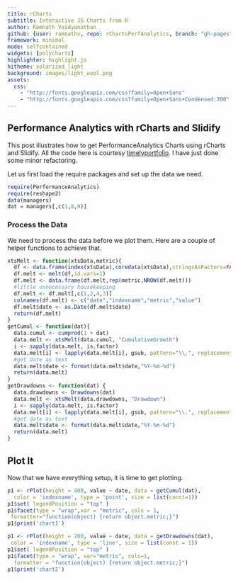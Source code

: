 ```yaml
---
title: rCharts
subtitle: Interactive JS Charts from R
author: Ramnath Vaidyanathan
github: {user: ramnathv, repo: rChartsPerfAnalytics, branch: "gh-pages"}
framework: minimal
mode: selfcontained
widgets: [polycharts]
highlighter: highlight.js
hitheme: solarized_light
background: images/light_wool.png
assets:
  css: 
    - "http://fonts.googleapis.com/css?family=Open+Sans"
    - "http://fonts.googleapis.com/css?family=Open+Sans+Condensed:700"
---
```





## Performance Analytics with rCharts and Slidify

This post illustrates how to get PerformanceAnalytics Charts using rCharts and Slidify. All the code here is courtesy [timelyportfolio](https://github.com/timelyportfolio/clickme_rCharts_test/). I have just done some minor refactoring.

Let us first load the require packages and set up the data we need.


```r
require(PerformanceAnalytics)
require(reshape2)
data(managers)
dat = managers[,c(1,8,9)]
```


### Process the Data

We need to process the data before we plot them. Here are a couple of helper functions to achieve that.


```r
xtsMelt <- function(xtsData,metric){
  df <- data.frame(index(xtsData),coredata(xtsData),stringsAsFactors=FALSE)
  df.melt <- melt(df,id.vars=1)
  df.melt <- data.frame(df.melt,rep(metric,NROW(df.melt)))
  #little unnecessary housekeeping
  df.melt <- df.melt[,c(1,2,4,3)]
  colnames(df.melt) <- c("date","indexname","metric","value")
  df.melt$date <- as.Date(df.melt$date)
  return(df.melt)
}
getCumul <- function(dat){
  data.cumul <- cumprod(1 + dat)
  data.melt <- xtsMelt(data.cumul, "CumulativeGrowth")
  i <- sapply(data.melt, is.factor)
  data.melt[i] <- lapply(data.melt[i], gsub, pattern="\\.", replacement="")
  #get date as text
  data.melt$date <- format(data.melt$date,"%Y-%m-%d")
  return(data.melt)
}
getDrawdowns <- function(dat) {
  data.drawdowns <- Drawdowns(dat)
  data.melt <- xtsMelt(data.drawdowns, "Drawdown")
  i <- sapply(data.melt, is.factor)
  data.melt[i] <- lapply(data.melt[i], gsub, pattern="\\.", replacement="")
  #get date as text
  data.melt$date <- format(data.melt$date,"%Y-%m-%d")  
  return(data.melt) 
}
```


## Plot It

Now that we have everything setup, it is time to get plotting.



```r
p1 <- rPlot(height = 400, value ~ date, data = getCumul(dat), 
  color = 'indexname', type = 'point', size = list(const=1)) 
p1$set( legendPosition = "top" )
p1$facet(type = "wrap",var = "metric", cols = 1,
 formatter="function(object) {return object.metric;}")
p1$print('chart1')
```

<div id='chart1' class='rChart nvd3Plot'></div>
<script type='text/javascript'>
    var chartParams = {"dom":"chart1","width":600,"height":400,"layers":[{"x":"date","y":"value","data":{"date":["1996-01-31","1996-02-29","1996-03-31","1996-04-30","1996-05-31","1996-06-30","1996-07-31","1996-08-31","1996-09-30","1996-10-31","1996-11-30","1996-12-31","1997-01-31","1997-02-28","1997-03-31","1997-04-30","1997-05-31","1997-06-30","1997-07-31","1997-08-31","1997-09-30","1997-10-31","1997-11-30","1997-12-31","1998-01-31","1998-02-28","1998-03-31","1998-04-30","1998-05-31","1998-06-30","1998-07-31","1998-08-31","1998-09-30","1998-10-31","1998-11-30","1998-12-31","1999-01-31","1999-02-28","1999-03-31","1999-04-30","1999-05-31","1999-06-30","1999-07-31","1999-08-31","1999-09-30","1999-10-31","1999-11-30","1999-12-31","2000-01-31","2000-02-29","2000-03-31","2000-04-30","2000-05-31","2000-06-30","2000-07-31","2000-08-31","2000-09-30","2000-10-31","2000-11-30","2000-12-31","2001-01-31","2001-02-28","2001-03-31","2001-04-30","2001-05-31","2001-06-30","2001-07-31","2001-08-31","2001-09-30","2001-10-31","2001-11-30","2001-12-31","2002-01-31","2002-02-28","2002-03-31","2002-04-30","2002-05-31","2002-06-30","2002-07-31","2002-08-31","2002-09-30","2002-10-31","2002-11-30","2002-12-31","2003-01-31","2003-02-28","2003-03-31","2003-04-30","2003-05-31","2003-06-30","2003-07-31","2003-08-31","2003-09-30","2003-10-31","2003-11-30","2003-12-31","2004-01-31","2004-02-29","2004-03-31","2004-04-30","2004-05-31","2004-06-30","2004-07-31","2004-08-31","2004-09-30","2004-10-31","2004-11-30","2004-12-31","2005-01-31","2005-02-28","2005-03-31","2005-04-30","2005-05-31","2005-06-30","2005-07-31","2005-08-31","2005-09-30","2005-10-31","2005-11-30","2005-12-31","2006-01-31","2006-02-28","2006-03-31","2006-04-30","2006-05-31","2006-06-30","2006-07-31","2006-08-31","2006-09-30","2006-10-31","2006-11-30","2006-12-31","1996-01-31","1996-02-29","1996-03-31","1996-04-30","1996-05-31","1996-06-30","1996-07-31","1996-08-31","1996-09-30","1996-10-31","1996-11-30","1996-12-31","1997-01-31","1997-02-28","1997-03-31","1997-04-30","1997-05-31","1997-06-30","1997-07-31","1997-08-31","1997-09-30","1997-10-31","1997-11-30","1997-12-31","1998-01-31","1998-02-28","1998-03-31","1998-04-30","1998-05-31","1998-06-30","1998-07-31","1998-08-31","1998-09-30","1998-10-31","1998-11-30","1998-12-31","1999-01-31","1999-02-28","1999-03-31","1999-04-30","1999-05-31","1999-06-30","1999-07-31","1999-08-31","1999-09-30","1999-10-31","1999-11-30","1999-12-31","2000-01-31","2000-02-29","2000-03-31","2000-04-30","2000-05-31","2000-06-30","2000-07-31","2000-08-31","2000-09-30","2000-10-31","2000-11-30","2000-12-31","2001-01-31","2001-02-28","2001-03-31","2001-04-30","2001-05-31","2001-06-30","2001-07-31","2001-08-31","2001-09-30","2001-10-31","2001-11-30","2001-12-31","2002-01-31","2002-02-28","2002-03-31","2002-04-30","2002-05-31","2002-06-30","2002-07-31","2002-08-31","2002-09-30","2002-10-31","2002-11-30","2002-12-31","2003-01-31","2003-02-28","2003-03-31","2003-04-30","2003-05-31","2003-06-30","2003-07-31","2003-08-31","2003-09-30","2003-10-31","2003-11-30","2003-12-31","2004-01-31","2004-02-29","2004-03-31","2004-04-30","2004-05-31","2004-06-30","2004-07-31","2004-08-31","2004-09-30","2004-10-31","2004-11-30","2004-12-31","2005-01-31","2005-02-28","2005-03-31","2005-04-30","2005-05-31","2005-06-30","2005-07-31","2005-08-31","2005-09-30","2005-10-31","2005-11-30","2005-12-31","2006-01-31","2006-02-28","2006-03-31","2006-04-30","2006-05-31","2006-06-30","2006-07-31","2006-08-31","2006-09-30","2006-10-31","2006-11-30","2006-12-31","1996-01-31","1996-02-29","1996-03-31","1996-04-30","1996-05-31","1996-06-30","1996-07-31","1996-08-31","1996-09-30","1996-10-31","1996-11-30","1996-12-31","1997-01-31","1997-02-28","1997-03-31","1997-04-30","1997-05-31","1997-06-30","1997-07-31","1997-08-31","1997-09-30","1997-10-31","1997-11-30","1997-12-31","1998-01-31","1998-02-28","1998-03-31","1998-04-30","1998-05-31","1998-06-30","1998-07-31","1998-08-31","1998-09-30","1998-10-31","1998-11-30","1998-12-31","1999-01-31","1999-02-28","1999-03-31","1999-04-30","1999-05-31","1999-06-30","1999-07-31","1999-08-31","1999-09-30","1999-10-31","1999-11-30","1999-12-31","2000-01-31","2000-02-29","2000-03-31","2000-04-30","2000-05-31","2000-06-30","2000-07-31","2000-08-31","2000-09-30","2000-10-31","2000-11-30","2000-12-31","2001-01-31","2001-02-28","2001-03-31","2001-04-30","2001-05-31","2001-06-30","2001-07-31","2001-08-31","2001-09-30","2001-10-31","2001-11-30","2001-12-31","2002-01-31","2002-02-28","2002-03-31","2002-04-30","2002-05-31","2002-06-30","2002-07-31","2002-08-31","2002-09-30","2002-10-31","2002-11-30","2002-12-31","2003-01-31","2003-02-28","2003-03-31","2003-04-30","2003-05-31","2003-06-30","2003-07-31","2003-08-31","2003-09-30","2003-10-31","2003-11-30","2003-12-31","2004-01-31","2004-02-29","2004-03-31","2004-04-30","2004-05-31","2004-06-30","2004-07-31","2004-08-31","2004-09-30","2004-10-31","2004-11-30","2004-12-31","2005-01-31","2005-02-28","2005-03-31","2005-04-30","2005-05-31","2005-06-30","2005-07-31","2005-08-31","2005-09-30","2005-10-31","2005-11-30","2005-12-31","2006-01-31","2006-02-28","2006-03-31","2006-04-30","2006-05-31","2006-06-30","2006-07-31","2006-08-31","2006-09-30","2006-10-31","2006-11-30","2006-12-31"],"indexname":["HAM1","HAM1","HAM1","HAM1","HAM1","HAM1","HAM1","HAM1","HAM1","HAM1","HAM1","HAM1","HAM1","HAM1","HAM1","HAM1","HAM1","HAM1","HAM1","HAM1","HAM1","HAM1","HAM1","HAM1","HAM1","HAM1","HAM1","HAM1","HAM1","HAM1","HAM1","HAM1","HAM1","HAM1","HAM1","HAM1","HAM1","HAM1","HAM1","HAM1","HAM1","HAM1","HAM1","HAM1","HAM1","HAM1","HAM1","HAM1","HAM1","HAM1","HAM1","HAM1","HAM1","HAM1","HAM1","HAM1","HAM1","HAM1","HAM1","HAM1","HAM1","HAM1","HAM1","HAM1","HAM1","HAM1","HAM1","HAM1","HAM1","HAM1","HAM1","HAM1","HAM1","HAM1","HAM1","HAM1","HAM1","HAM1","HAM1","HAM1","HAM1","HAM1","HAM1","HAM1","HAM1","HAM1","HAM1","HAM1","HAM1","HAM1","HAM1","HAM1","HAM1","HAM1","HAM1","HAM1","HAM1","HAM1","HAM1","HAM1","HAM1","HAM1","HAM1","HAM1","HAM1","HAM1","HAM1","HAM1","HAM1","HAM1","HAM1","HAM1","HAM1","HAM1","HAM1","HAM1","HAM1","HAM1","HAM1","HAM1","HAM1","HAM1","HAM1","HAM1","HAM1","HAM1","HAM1","HAM1","HAM1","HAM1","HAM1","HAM1","SP500TR","SP500TR","SP500TR","SP500TR","SP500TR","SP500TR","SP500TR","SP500TR","SP500TR","SP500TR","SP500TR","SP500TR","SP500TR","SP500TR","SP500TR","SP500TR","SP500TR","SP500TR","SP500TR","SP500TR","SP500TR","SP500TR","SP500TR","SP500TR","SP500TR","SP500TR","SP500TR","SP500TR","SP500TR","SP500TR","SP500TR","SP500TR","SP500TR","SP500TR","SP500TR","SP500TR","SP500TR","SP500TR","SP500TR","SP500TR","SP500TR","SP500TR","SP500TR","SP500TR","SP500TR","SP500TR","SP500TR","SP500TR","SP500TR","SP500TR","SP500TR","SP500TR","SP500TR","SP500TR","SP500TR","SP500TR","SP500TR","SP500TR","SP500TR","SP500TR","SP500TR","SP500TR","SP500TR","SP500TR","SP500TR","SP500TR","SP500TR","SP500TR","SP500TR","SP500TR","SP500TR","SP500TR","SP500TR","SP500TR","SP500TR","SP500TR","SP500TR","SP500TR","SP500TR","SP500TR","SP500TR","SP500TR","SP500TR","SP500TR","SP500TR","SP500TR","SP500TR","SP500TR","SP500TR","SP500TR","SP500TR","SP500TR","SP500TR","SP500TR","SP500TR","SP500TR","SP500TR","SP500TR","SP500TR","SP500TR","SP500TR","SP500TR","SP500TR","SP500TR","SP500TR","SP500TR","SP500TR","SP500TR","SP500TR","SP500TR","SP500TR","SP500TR","SP500TR","SP500TR","SP500TR","SP500TR","SP500TR","SP500TR","SP500TR","SP500TR","SP500TR","SP500TR","SP500TR","SP500TR","SP500TR","SP500TR","SP500TR","SP500TR","SP500TR","SP500TR","SP500TR","SP500TR","US10YTR","US10YTR","US10YTR","US10YTR","US10YTR","US10YTR","US10YTR","US10YTR","US10YTR","US10YTR","US10YTR","US10YTR","US10YTR","US10YTR","US10YTR","US10YTR","US10YTR","US10YTR","US10YTR","US10YTR","US10YTR","US10YTR","US10YTR","US10YTR","US10YTR","US10YTR","US10YTR","US10YTR","US10YTR","US10YTR","US10YTR","US10YTR","US10YTR","US10YTR","US10YTR","US10YTR","US10YTR","US10YTR","US10YTR","US10YTR","US10YTR","US10YTR","US10YTR","US10YTR","US10YTR","US10YTR","US10YTR","US10YTR","US10YTR","US10YTR","US10YTR","US10YTR","US10YTR","US10YTR","US10YTR","US10YTR","US10YTR","US10YTR","US10YTR","US10YTR","US10YTR","US10YTR","US10YTR","US10YTR","US10YTR","US10YTR","US10YTR","US10YTR","US10YTR","US10YTR","US10YTR","US10YTR","US10YTR","US10YTR","US10YTR","US10YTR","US10YTR","US10YTR","US10YTR","US10YTR","US10YTR","US10YTR","US10YTR","US10YTR","US10YTR","US10YTR","US10YTR","US10YTR","US10YTR","US10YTR","US10YTR","US10YTR","US10YTR","US10YTR","US10YTR","US10YTR","US10YTR","US10YTR","US10YTR","US10YTR","US10YTR","US10YTR","US10YTR","US10YTR","US10YTR","US10YTR","US10YTR","US10YTR","US10YTR","US10YTR","US10YTR","US10YTR","US10YTR","US10YTR","US10YTR","US10YTR","US10YTR","US10YTR","US10YTR","US10YTR","US10YTR","US10YTR","US10YTR","US10YTR","US10YTR","US10YTR","US10YTR","US10YTR","US10YTR","US10YTR","US10YTR","US10YTR"],"metric":["CumulativeGrowth","CumulativeGrowth","CumulativeGrowth","CumulativeGrowth","CumulativeGrowth","CumulativeGrowth","CumulativeGrowth","CumulativeGrowth","CumulativeGrowth","CumulativeGrowth","CumulativeGrowth","CumulativeGrowth","CumulativeGrowth","CumulativeGrowth","CumulativeGrowth","CumulativeGrowth","CumulativeGrowth","CumulativeGrowth","CumulativeGrowth","CumulativeGrowth","CumulativeGrowth","CumulativeGrowth","CumulativeGrowth","CumulativeGrowth","CumulativeGrowth","CumulativeGrowth","CumulativeGrowth","CumulativeGrowth","CumulativeGrowth","CumulativeGrowth","CumulativeGrowth","CumulativeGrowth","CumulativeGrowth","CumulativeGrowth","CumulativeGrowth","CumulativeGrowth","CumulativeGrowth","CumulativeGrowth","CumulativeGrowth","CumulativeGrowth","CumulativeGrowth","CumulativeGrowth","CumulativeGrowth","CumulativeGrowth","CumulativeGrowth","CumulativeGrowth","CumulativeGrowth","CumulativeGrowth","CumulativeGrowth","CumulativeGrowth","CumulativeGrowth","CumulativeGrowth","CumulativeGrowth","CumulativeGrowth","CumulativeGrowth","CumulativeGrowth","CumulativeGrowth","CumulativeGrowth","CumulativeGrowth","CumulativeGrowth","CumulativeGrowth","CumulativeGrowth","CumulativeGrowth","CumulativeGrowth","CumulativeGrowth","CumulativeGrowth","CumulativeGrowth","CumulativeGrowth","CumulativeGrowth","CumulativeGrowth","CumulativeGrowth","CumulativeGrowth","CumulativeGrowth","CumulativeGrowth","CumulativeGrowth","CumulativeGrowth","CumulativeGrowth","CumulativeGrowth","CumulativeGrowth","CumulativeGrowth","CumulativeGrowth","CumulativeGrowth","CumulativeGrowth","CumulativeGrowth","CumulativeGrowth","CumulativeGrowth","CumulativeGrowth","CumulativeGrowth","CumulativeGrowth","CumulativeGrowth","CumulativeGrowth","CumulativeGrowth","CumulativeGrowth","CumulativeGrowth","CumulativeGrowth","CumulativeGrowth","CumulativeGrowth","CumulativeGrowth","CumulativeGrowth","CumulativeGrowth","CumulativeGrowth","CumulativeGrowth","CumulativeGrowth","CumulativeGrowth","CumulativeGrowth","CumulativeGrowth","CumulativeGrowth","CumulativeGrowth","CumulativeGrowth","CumulativeGrowth","CumulativeGrowth","CumulativeGrowth","CumulativeGrowth","CumulativeGrowth","CumulativeGrowth","CumulativeGrowth","CumulativeGrowth","CumulativeGrowth","CumulativeGrowth","CumulativeGrowth","CumulativeGrowth","CumulativeGrowth","CumulativeGrowth","CumulativeGrowth","CumulativeGrowth","CumulativeGrowth","CumulativeGrowth","CumulativeGrowth","CumulativeGrowth","CumulativeGrowth","CumulativeGrowth","CumulativeGrowth","CumulativeGrowth","CumulativeGrowth","CumulativeGrowth","CumulativeGrowth","CumulativeGrowth","CumulativeGrowth","CumulativeGrowth","CumulativeGrowth","CumulativeGrowth","CumulativeGrowth","CumulativeGrowth","CumulativeGrowth","CumulativeGrowth","CumulativeGrowth","CumulativeGrowth","CumulativeGrowth","CumulativeGrowth","CumulativeGrowth","CumulativeGrowth","CumulativeGrowth","CumulativeGrowth","CumulativeGrowth","CumulativeGrowth","CumulativeGrowth","CumulativeGrowth","CumulativeGrowth","CumulativeGrowth","CumulativeGrowth","CumulativeGrowth","CumulativeGrowth","CumulativeGrowth","CumulativeGrowth","CumulativeGrowth","CumulativeGrowth","CumulativeGrowth","CumulativeGrowth","CumulativeGrowth","CumulativeGrowth","CumulativeGrowth","CumulativeGrowth","CumulativeGrowth","CumulativeGrowth","CumulativeGrowth","CumulativeGrowth","CumulativeGrowth","CumulativeGrowth","CumulativeGrowth","CumulativeGrowth","CumulativeGrowth","CumulativeGrowth","CumulativeGrowth","CumulativeGrowth","CumulativeGrowth","CumulativeGrowth","CumulativeGrowth","CumulativeGrowth","CumulativeGrowth","CumulativeGrowth","CumulativeGrowth","CumulativeGrowth","CumulativeGrowth","CumulativeGrowth","CumulativeGrowth","CumulativeGrowth","CumulativeGrowth","CumulativeGrowth","CumulativeGrowth","CumulativeGrowth","CumulativeGrowth","CumulativeGrowth","CumulativeGrowth","CumulativeGrowth","CumulativeGrowth","CumulativeGrowth","CumulativeGrowth","CumulativeGrowth","CumulativeGrowth","CumulativeGrowth","CumulativeGrowth","CumulativeGrowth","CumulativeGrowth","CumulativeGrowth","CumulativeGrowth","CumulativeGrowth","CumulativeGrowth","CumulativeGrowth","CumulativeGrowth","CumulativeGrowth","CumulativeGrowth","CumulativeGrowth","CumulativeGrowth","CumulativeGrowth","CumulativeGrowth","CumulativeGrowth","CumulativeGrowth","CumulativeGrowth","CumulativeGrowth","CumulativeGrowth","CumulativeGrowth","CumulativeGrowth","CumulativeGrowth","CumulativeGrowth","CumulativeGrowth","CumulativeGrowth","CumulativeGrowth","CumulativeGrowth","CumulativeGrowth","CumulativeGrowth","CumulativeGrowth","CumulativeGrowth","CumulativeGrowth","CumulativeGrowth","CumulativeGrowth","CumulativeGrowth","CumulativeGrowth","CumulativeGrowth","CumulativeGrowth","CumulativeGrowth","CumulativeGrowth","CumulativeGrowth","CumulativeGrowth","CumulativeGrowth","CumulativeGrowth","CumulativeGrowth","CumulativeGrowth","CumulativeGrowth","CumulativeGrowth","CumulativeGrowth","CumulativeGrowth","CumulativeGrowth","CumulativeGrowth","CumulativeGrowth","CumulativeGrowth","CumulativeGrowth","CumulativeGrowth","CumulativeGrowth","CumulativeGrowth","CumulativeGrowth","CumulativeGrowth","CumulativeGrowth","CumulativeGrowth","CumulativeGrowth","CumulativeGrowth","CumulativeGrowth","CumulativeGrowth","CumulativeGrowth","CumulativeGrowth","CumulativeGrowth","CumulativeGrowth","CumulativeGrowth","CumulativeGrowth","CumulativeGrowth","CumulativeGrowth","CumulativeGrowth","CumulativeGrowth","CumulativeGrowth","CumulativeGrowth","CumulativeGrowth","CumulativeGrowth","CumulativeGrowth","CumulativeGrowth","CumulativeGrowth","CumulativeGrowth","CumulativeGrowth","CumulativeGrowth","CumulativeGrowth","CumulativeGrowth","CumulativeGrowth","CumulativeGrowth","CumulativeGrowth","CumulativeGrowth","CumulativeGrowth","CumulativeGrowth","CumulativeGrowth","CumulativeGrowth","CumulativeGrowth","CumulativeGrowth","CumulativeGrowth","CumulativeGrowth","CumulativeGrowth","CumulativeGrowth","CumulativeGrowth","CumulativeGrowth","CumulativeGrowth","CumulativeGrowth","CumulativeGrowth","CumulativeGrowth","CumulativeGrowth","CumulativeGrowth","CumulativeGrowth","CumulativeGrowth","CumulativeGrowth","CumulativeGrowth","CumulativeGrowth","CumulativeGrowth","CumulativeGrowth","CumulativeGrowth","CumulativeGrowth","CumulativeGrowth","CumulativeGrowth","CumulativeGrowth","CumulativeGrowth","CumulativeGrowth","CumulativeGrowth","CumulativeGrowth","CumulativeGrowth","CumulativeGrowth","CumulativeGrowth","CumulativeGrowth","CumulativeGrowth","CumulativeGrowth","CumulativeGrowth","CumulativeGrowth","CumulativeGrowth","CumulativeGrowth","CumulativeGrowth","CumulativeGrowth","CumulativeGrowth","CumulativeGrowth","CumulativeGrowth","CumulativeGrowth","CumulativeGrowth","CumulativeGrowth","CumulativeGrowth","CumulativeGrowth","CumulativeGrowth","CumulativeGrowth","CumulativeGrowth","CumulativeGrowth","CumulativeGrowth","CumulativeGrowth","CumulativeGrowth","CumulativeGrowth","CumulativeGrowth","CumulativeGrowth","CumulativeGrowth","CumulativeGrowth","CumulativeGrowth","CumulativeGrowth","CumulativeGrowth","CumulativeGrowth","CumulativeGrowth","CumulativeGrowth","CumulativeGrowth","CumulativeGrowth","CumulativeGrowth","CumulativeGrowth","CumulativeGrowth","CumulativeGrowth","CumulativeGrowth","CumulativeGrowth","CumulativeGrowth","CumulativeGrowth","CumulativeGrowth","CumulativeGrowth","CumulativeGrowth","CumulativeGrowth","CumulativeGrowth","CumulativeGrowth","CumulativeGrowth","CumulativeGrowth","CumulativeGrowth","CumulativeGrowth","CumulativeGrowth"],"value":[1.0074,1.02684282,1.04275888371,1.03326977786824,1.04112262818004,1.03706224993014,1.01310611195675,1.05312380337904,1.06860472328871,1.09938053931943,1.11653087573281,1.13618181914571,1.1602688737116,1.16282146523376,1.17375198700696,1.18854126204325,1.24059936932074,1.26925721475205,1.28880377585923,1.3193484253471,1.3482421558622,1.32033354323585,1.35334188181675,1.36822864251673,1.37589072291483,1.43491643492787,1.48686040987226,1.49845792106926,1.46384354309256,1.48155604996398,1.44970259488976,1.31285066993217,1.34540936654648,1.42048320919978,1.43838129763569,1.45233359622276,1.43882689377789,1.4523518665794,1.51945052281537,1.59694249947895,1.62281296797051,1.67571667072635,1.69213869409947,1.66421840564683,1.65672942282142,1.65573538516772,1.66153045901581,1.68595495676334,1.66875821620436,1.68928394226367,1.78641776894383,1.8225034078765,1.88428627340351,1.90746299456637,1.91680956323975,1.99099009333713,1.99357838045847,1.97822782692894,1.998801396329,1.98520954683396,2.00089270225395,2.01730002241243,1.9961183721771,2.06498445601721,2.18454705602061,2.18913460483825,2.2344496911584,2.27042433118605,2.19958709205305,2.2020066378543,2.27687486354135,2.43079160431675,2.46360729097502,2.43305856056693,2.4483868294985,2.4596494089142,2.45595993480083,2.39677130037213,2.21581506719403,2.23287684321142,2.10448642472677,2.16698967154115,2.31022768883002,2.23560733448081,2.1435003123002,2.08969845446147,2.16576347820387,2.30675468063494,2.38449231337234,2.4579346766242,2.50119432693279,2.50194468523087,2.52446218739795,2.64588881861179,2.69060433964633,2.7645959589866,2.77924831756923,2.77897039273747,2.80314743515429,2.79109390118313,2.81398087117283,2.8868629757362,2.8868629757362,2.90274072210275,2.92828484045726,2.92652786955298,3.04183306761337,3.17567372258836,3.17599128996062,3.24427510269477,3.17711860806899,3.11071682916035,3.12409291152574,3.1743908074013,3.20327776374865,3.23947480247901,3.32402509482372,3.26186582555051,3.33721492612073,3.42431623569248,3.6612789192024,3.71436746353083,3.86182785183301,3.85757984119599,3.75458245943606,3.83568144055988,3.78044762781582,3.84131283462365,3.86743376189909,4.03257318353218,4.07975428977951,4.12667146411197,1.034,1.0436162,1.05363491552,1.06912334877814,1.09670673117662,1.10087421675509,1.05221557637452,1.07441732503602,1.13490702043555,1.16623045419957,1.25439747653706,1.22956040650162,1.30640793190797,1.31659791377685,1.26248573952063,1.33785613817001,1.41933157698456,1.48291763163347,1.60095787511149,1.51130423410525,1.59412370613422,1.54087997434933,1.61222271716171,1.63995294789689,1.65815642561855,1.77770950390564,1.86872823050561,1.88760238563372,1.85513562460082,1.93045413095961,1.90999131717144,1.63380657270845,1.73853357401906,1.87987635358681,1.99379686061417,2.10863955978555,2.19678069338458,2.12846081382032,2.21359924637314,2.29926553720778,2.24500287052967,2.36960052984407,2.29566899331294,2.2844202152457,2.22182710134797,2.3624687568633,2.41042687262762,2.55240101542539,2.42427048445103,2.37845177229491,2.61106435562535,2.53247131852103,2.48055565649135,2.54182538120668,2.50217290525986,2.6575578426765,2.51723878858318,2.50666638567113,2.30914107448024,2.3204558657452,2.40283204897915,2.18369376611225,2.04524758134074,2.20416331841091,2.21893121264426,2.16501118417701,2.14379407457207,2.00959256550386,1.84721748621115,1.88249934019778,2.02688703959095,2.04472364553935,2.01487068031448,1.97598367618441,2.05028066240894,1.92603365426696,1.91178100522539,1.77566219765334,1.63716054623638,1.64796580584154,1.46883192274656,1.59808913194826,1.69221658182001,1.59288346846718,1.55114992159334,1.52788267276944,1.5427031346953,1.66982187299419,1.75782148570099,1.78032160071796,1.8116552608906,1.84698253847796,1.8274045235701,1.93083561960416,1.94782697305668,2.04989310644485,2.08761113960344,2.11662893444392,2.08466783753382,2.05193855248454,2.08005011065358,2.12061108781132,2.05041886080477,2.05882557813407,2.08106089437792,2.1129011260619,2.1984736216674,2.2732217248041,2.217811945262,2.26447470859031,2.22437086150117,2.18210781513265,2.25154248581017,2.25473967614002,2.33861599209243,2.31733458656439,2.33610499671556,2.29709204327041,2.38392212250603,2.38463729914279,2.44783018757007,2.45443932907651,2.48511982068996,2.51842042628721,2.44588991801014,2.44931416389535,2.4644999117115,2.52315500961024,2.58825240885818,2.67262943738696,2.72340939669731,2.76161883053297,1.0038,0.968345784,0.95811036906312,0.941448829745112,0.936336762599596,0.950447357611972,0.94949691025436,0.945243164096421,0.96631263422413,0.99403614370002,1.02183933463931,1.00044201897196,0.999891775861528,0.998221956595839,0.978676770685693,0.997800114784891,1.00810738997062,1.02489237801363,1.06753814986278,1.04460743040372,1.06709782838032,1.09505579148388,1.09769487594136,1.11208565576495,1.13507246626961,1.12546975320497,1.12725925011256,1.13101302341544,1.14347678693348,1.15861641959248,1.15920731396647,1.20468301689337,1.26557974339733,1.25303784814027,1.24129688350319,1.25405741546561,1.2592868348881,1.2029463418952,1.21358038755756,1.20839839930269,1.18533007386,1.17427094427088,1.17160534922739,1.16555986562538,1.17870738090963,1.1729670759646,1.16626943396084,1.15055978468539,1.1382833117828,1.15728126025645,1.19698758029585,1.18573589704107,1.18617461932297,1.21473770415627,1.21965739185811,1.23970855938025,1.23952260309635,1.24936441256493,1.2833471245867,1.32157803542813,1.32292604502427,1.34221430676072,1.34606646182113,1.31102835181992,1.3100713011231,1.31620243481235,1.35768913555764,1.37851608689709,1.40990489819574,1.44932583914929,1.40249812128638,1.3778842792578,1.38467724875454,1.40241496431109,1.35032927253657,1.3889891996093,1.400712268454,1.42953892693878,1.47439785846612,1.51840863454133,1.5895460790696,1.55761209834109,1.52532279954248,1.57931922664628,1.56561073575899,1.60891552871008,1.59747613930096,1.59803525594971,1.67247173817185,1.65266967279189,1.53546233959749,1.55198391437156,1.62256814279718,1.5822635501301,1.58689958233198,1.60013432484863,1.62208816778555,1.64919326106925,1.67431047443533,1.59339104920587,1.58254005616078,1.59320637613931,1.61673803431488,1.66698625242139,1.67345415908078,1.69119277316704,1.65270122564976,1.67740910897322,1.69445158552039,1.66872981045219,1.65664820662452,1.70179187025504,1.73147112047228,1.74565186894895,1.70494326736506,1.74359433123623,1.70656038764077,1.68198591805874,1.69069860511429,1.71078410454304,1.6995442529762,1.69718188646456,1.66345888238051,1.64229968539663,1.6409529996546,1.64457950578384,1.67056386197523,1.70714921055248,1.72661071155278,1.73669411810825,1.76133780764421,1.73403707162572]},"facet":null,"height":400,"color":"indexname","type":"point","size":{"const":1}}],"facet":{"type":"wrap","var":"metric","cols":1,"formatter":function(object) {return object.metric;}},"guides":[],"coord":[],"legendPosition":"top","id":"chart1"}
    _.each(chartParams.layers, function(el){
        el.data = polyjs.data(el.data)
    })
    var graph_chart1 = polyjs.chart(chartParams);
</script>



```r
p1 <- rPlot(height = 200, value ~ date, data = getDrawdowns(dat), 
 color = 'indexname', type = 'line', size = list(const = 1)) 
p1$set( legendPosition = "top" )
p1$facet(type = "wrap", var="metric", cols=1,
  formatter = "function(object) {return object.metric;}")
p1$print('chart2')
```

<div id='chart2' class='rChart nvd3Plot'></div>
<script type='text/javascript'>
    var chartParams = {"dom":"chart2","width":600,"height":400,"layers":[{"x":"date","y":"value","data":{"date":["1996-01-31","1996-02-29","1996-03-31","1996-04-30","1996-05-31","1996-06-30","1996-07-31","1996-08-31","1996-09-30","1996-10-31","1996-11-30","1996-12-31","1997-01-31","1997-02-28","1997-03-31","1997-04-30","1997-05-31","1997-06-30","1997-07-31","1997-08-31","1997-09-30","1997-10-31","1997-11-30","1997-12-31","1998-01-31","1998-02-28","1998-03-31","1998-04-30","1998-05-31","1998-06-30","1998-07-31","1998-08-31","1998-09-30","1998-10-31","1998-11-30","1998-12-31","1999-01-31","1999-02-28","1999-03-31","1999-04-30","1999-05-31","1999-06-30","1999-07-31","1999-08-31","1999-09-30","1999-10-31","1999-11-30","1999-12-31","2000-01-31","2000-02-29","2000-03-31","2000-04-30","2000-05-31","2000-06-30","2000-07-31","2000-08-31","2000-09-30","2000-10-31","2000-11-30","2000-12-31","2001-01-31","2001-02-28","2001-03-31","2001-04-30","2001-05-31","2001-06-30","2001-07-31","2001-08-31","2001-09-30","2001-10-31","2001-11-30","2001-12-31","2002-01-31","2002-02-28","2002-03-31","2002-04-30","2002-05-31","2002-06-30","2002-07-31","2002-08-31","2002-09-30","2002-10-31","2002-11-30","2002-12-31","2003-01-31","2003-02-28","2003-03-31","2003-04-30","2003-05-31","2003-06-30","2003-07-31","2003-08-31","2003-09-30","2003-10-31","2003-11-30","2003-12-31","2004-01-31","2004-02-29","2004-03-31","2004-04-30","2004-05-31","2004-06-30","2004-07-31","2004-08-31","2004-09-30","2004-10-31","2004-11-30","2004-12-31","2005-01-31","2005-02-28","2005-03-31","2005-04-30","2005-05-31","2005-06-30","2005-07-31","2005-08-31","2005-09-30","2005-10-31","2005-11-30","2005-12-31","2006-01-31","2006-02-28","2006-03-31","2006-04-30","2006-05-31","2006-06-30","2006-07-31","2006-08-31","2006-09-30","2006-10-31","2006-11-30","2006-12-31","1996-01-31","1996-02-29","1996-03-31","1996-04-30","1996-05-31","1996-06-30","1996-07-31","1996-08-31","1996-09-30","1996-10-31","1996-11-30","1996-12-31","1997-01-31","1997-02-28","1997-03-31","1997-04-30","1997-05-31","1997-06-30","1997-07-31","1997-08-31","1997-09-30","1997-10-31","1997-11-30","1997-12-31","1998-01-31","1998-02-28","1998-03-31","1998-04-30","1998-05-31","1998-06-30","1998-07-31","1998-08-31","1998-09-30","1998-10-31","1998-11-30","1998-12-31","1999-01-31","1999-02-28","1999-03-31","1999-04-30","1999-05-31","1999-06-30","1999-07-31","1999-08-31","1999-09-30","1999-10-31","1999-11-30","1999-12-31","2000-01-31","2000-02-29","2000-03-31","2000-04-30","2000-05-31","2000-06-30","2000-07-31","2000-08-31","2000-09-30","2000-10-31","2000-11-30","2000-12-31","2001-01-31","2001-02-28","2001-03-31","2001-04-30","2001-05-31","2001-06-30","2001-07-31","2001-08-31","2001-09-30","2001-10-31","2001-11-30","2001-12-31","2002-01-31","2002-02-28","2002-03-31","2002-04-30","2002-05-31","2002-06-30","2002-07-31","2002-08-31","2002-09-30","2002-10-31","2002-11-30","2002-12-31","2003-01-31","2003-02-28","2003-03-31","2003-04-30","2003-05-31","2003-06-30","2003-07-31","2003-08-31","2003-09-30","2003-10-31","2003-11-30","2003-12-31","2004-01-31","2004-02-29","2004-03-31","2004-04-30","2004-05-31","2004-06-30","2004-07-31","2004-08-31","2004-09-30","2004-10-31","2004-11-30","2004-12-31","2005-01-31","2005-02-28","2005-03-31","2005-04-30","2005-05-31","2005-06-30","2005-07-31","2005-08-31","2005-09-30","2005-10-31","2005-11-30","2005-12-31","2006-01-31","2006-02-28","2006-03-31","2006-04-30","2006-05-31","2006-06-30","2006-07-31","2006-08-31","2006-09-30","2006-10-31","2006-11-30","2006-12-31","1996-01-31","1996-02-29","1996-03-31","1996-04-30","1996-05-31","1996-06-30","1996-07-31","1996-08-31","1996-09-30","1996-10-31","1996-11-30","1996-12-31","1997-01-31","1997-02-28","1997-03-31","1997-04-30","1997-05-31","1997-06-30","1997-07-31","1997-08-31","1997-09-30","1997-10-31","1997-11-30","1997-12-31","1998-01-31","1998-02-28","1998-03-31","1998-04-30","1998-05-31","1998-06-30","1998-07-31","1998-08-31","1998-09-30","1998-10-31","1998-11-30","1998-12-31","1999-01-31","1999-02-28","1999-03-31","1999-04-30","1999-05-31","1999-06-30","1999-07-31","1999-08-31","1999-09-30","1999-10-31","1999-11-30","1999-12-31","2000-01-31","2000-02-29","2000-03-31","2000-04-30","2000-05-31","2000-06-30","2000-07-31","2000-08-31","2000-09-30","2000-10-31","2000-11-30","2000-12-31","2001-01-31","2001-02-28","2001-03-31","2001-04-30","2001-05-31","2001-06-30","2001-07-31","2001-08-31","2001-09-30","2001-10-31","2001-11-30","2001-12-31","2002-01-31","2002-02-28","2002-03-31","2002-04-30","2002-05-31","2002-06-30","2002-07-31","2002-08-31","2002-09-30","2002-10-31","2002-11-30","2002-12-31","2003-01-31","2003-02-28","2003-03-31","2003-04-30","2003-05-31","2003-06-30","2003-07-31","2003-08-31","2003-09-30","2003-10-31","2003-11-30","2003-12-31","2004-01-31","2004-02-29","2004-03-31","2004-04-30","2004-05-31","2004-06-30","2004-07-31","2004-08-31","2004-09-30","2004-10-31","2004-11-30","2004-12-31","2005-01-31","2005-02-28","2005-03-31","2005-04-30","2005-05-31","2005-06-30","2005-07-31","2005-08-31","2005-09-30","2005-10-31","2005-11-30","2005-12-31","2006-01-31","2006-02-28","2006-03-31","2006-04-30","2006-05-31","2006-06-30","2006-07-31","2006-08-31","2006-09-30","2006-10-31","2006-11-30","2006-12-31"],"indexname":["HAM1","HAM1","HAM1","HAM1","HAM1","HAM1","HAM1","HAM1","HAM1","HAM1","HAM1","HAM1","HAM1","HAM1","HAM1","HAM1","HAM1","HAM1","HAM1","HAM1","HAM1","HAM1","HAM1","HAM1","HAM1","HAM1","HAM1","HAM1","HAM1","HAM1","HAM1","HAM1","HAM1","HAM1","HAM1","HAM1","HAM1","HAM1","HAM1","HAM1","HAM1","HAM1","HAM1","HAM1","HAM1","HAM1","HAM1","HAM1","HAM1","HAM1","HAM1","HAM1","HAM1","HAM1","HAM1","HAM1","HAM1","HAM1","HAM1","HAM1","HAM1","HAM1","HAM1","HAM1","HAM1","HAM1","HAM1","HAM1","HAM1","HAM1","HAM1","HAM1","HAM1","HAM1","HAM1","HAM1","HAM1","HAM1","HAM1","HAM1","HAM1","HAM1","HAM1","HAM1","HAM1","HAM1","HAM1","HAM1","HAM1","HAM1","HAM1","HAM1","HAM1","HAM1","HAM1","HAM1","HAM1","HAM1","HAM1","HAM1","HAM1","HAM1","HAM1","HAM1","HAM1","HAM1","HAM1","HAM1","HAM1","HAM1","HAM1","HAM1","HAM1","HAM1","HAM1","HAM1","HAM1","HAM1","HAM1","HAM1","HAM1","HAM1","HAM1","HAM1","HAM1","HAM1","HAM1","HAM1","HAM1","HAM1","HAM1","HAM1","SP500TR","SP500TR","SP500TR","SP500TR","SP500TR","SP500TR","SP500TR","SP500TR","SP500TR","SP500TR","SP500TR","SP500TR","SP500TR","SP500TR","SP500TR","SP500TR","SP500TR","SP500TR","SP500TR","SP500TR","SP500TR","SP500TR","SP500TR","SP500TR","SP500TR","SP500TR","SP500TR","SP500TR","SP500TR","SP500TR","SP500TR","SP500TR","SP500TR","SP500TR","SP500TR","SP500TR","SP500TR","SP500TR","SP500TR","SP500TR","SP500TR","SP500TR","SP500TR","SP500TR","SP500TR","SP500TR","SP500TR","SP500TR","SP500TR","SP500TR","SP500TR","SP500TR","SP500TR","SP500TR","SP500TR","SP500TR","SP500TR","SP500TR","SP500TR","SP500TR","SP500TR","SP500TR","SP500TR","SP500TR","SP500TR","SP500TR","SP500TR","SP500TR","SP500TR","SP500TR","SP500TR","SP500TR","SP500TR","SP500TR","SP500TR","SP500TR","SP500TR","SP500TR","SP500TR","SP500TR","SP500TR","SP500TR","SP500TR","SP500TR","SP500TR","SP500TR","SP500TR","SP500TR","SP500TR","SP500TR","SP500TR","SP500TR","SP500TR","SP500TR","SP500TR","SP500TR","SP500TR","SP500TR","SP500TR","SP500TR","SP500TR","SP500TR","SP500TR","SP500TR","SP500TR","SP500TR","SP500TR","SP500TR","SP500TR","SP500TR","SP500TR","SP500TR","SP500TR","SP500TR","SP500TR","SP500TR","SP500TR","SP500TR","SP500TR","SP500TR","SP500TR","SP500TR","SP500TR","SP500TR","SP500TR","SP500TR","SP500TR","SP500TR","SP500TR","SP500TR","SP500TR","SP500TR","US10YTR","US10YTR","US10YTR","US10YTR","US10YTR","US10YTR","US10YTR","US10YTR","US10YTR","US10YTR","US10YTR","US10YTR","US10YTR","US10YTR","US10YTR","US10YTR","US10YTR","US10YTR","US10YTR","US10YTR","US10YTR","US10YTR","US10YTR","US10YTR","US10YTR","US10YTR","US10YTR","US10YTR","US10YTR","US10YTR","US10YTR","US10YTR","US10YTR","US10YTR","US10YTR","US10YTR","US10YTR","US10YTR","US10YTR","US10YTR","US10YTR","US10YTR","US10YTR","US10YTR","US10YTR","US10YTR","US10YTR","US10YTR","US10YTR","US10YTR","US10YTR","US10YTR","US10YTR","US10YTR","US10YTR","US10YTR","US10YTR","US10YTR","US10YTR","US10YTR","US10YTR","US10YTR","US10YTR","US10YTR","US10YTR","US10YTR","US10YTR","US10YTR","US10YTR","US10YTR","US10YTR","US10YTR","US10YTR","US10YTR","US10YTR","US10YTR","US10YTR","US10YTR","US10YTR","US10YTR","US10YTR","US10YTR","US10YTR","US10YTR","US10YTR","US10YTR","US10YTR","US10YTR","US10YTR","US10YTR","US10YTR","US10YTR","US10YTR","US10YTR","US10YTR","US10YTR","US10YTR","US10YTR","US10YTR","US10YTR","US10YTR","US10YTR","US10YTR","US10YTR","US10YTR","US10YTR","US10YTR","US10YTR","US10YTR","US10YTR","US10YTR","US10YTR","US10YTR","US10YTR","US10YTR","US10YTR","US10YTR","US10YTR","US10YTR","US10YTR","US10YTR","US10YTR","US10YTR","US10YTR","US10YTR","US10YTR","US10YTR","US10YTR","US10YTR","US10YTR","US10YTR","US10YTR"],"metric":["Drawdown","Drawdown","Drawdown","Drawdown","Drawdown","Drawdown","Drawdown","Drawdown","Drawdown","Drawdown","Drawdown","Drawdown","Drawdown","Drawdown","Drawdown","Drawdown","Drawdown","Drawdown","Drawdown","Drawdown","Drawdown","Drawdown","Drawdown","Drawdown","Drawdown","Drawdown","Drawdown","Drawdown","Drawdown","Drawdown","Drawdown","Drawdown","Drawdown","Drawdown","Drawdown","Drawdown","Drawdown","Drawdown","Drawdown","Drawdown","Drawdown","Drawdown","Drawdown","Drawdown","Drawdown","Drawdown","Drawdown","Drawdown","Drawdown","Drawdown","Drawdown","Drawdown","Drawdown","Drawdown","Drawdown","Drawdown","Drawdown","Drawdown","Drawdown","Drawdown","Drawdown","Drawdown","Drawdown","Drawdown","Drawdown","Drawdown","Drawdown","Drawdown","Drawdown","Drawdown","Drawdown","Drawdown","Drawdown","Drawdown","Drawdown","Drawdown","Drawdown","Drawdown","Drawdown","Drawdown","Drawdown","Drawdown","Drawdown","Drawdown","Drawdown","Drawdown","Drawdown","Drawdown","Drawdown","Drawdown","Drawdown","Drawdown","Drawdown","Drawdown","Drawdown","Drawdown","Drawdown","Drawdown","Drawdown","Drawdown","Drawdown","Drawdown","Drawdown","Drawdown","Drawdown","Drawdown","Drawdown","Drawdown","Drawdown","Drawdown","Drawdown","Drawdown","Drawdown","Drawdown","Drawdown","Drawdown","Drawdown","Drawdown","Drawdown","Drawdown","Drawdown","Drawdown","Drawdown","Drawdown","Drawdown","Drawdown","Drawdown","Drawdown","Drawdown","Drawdown","Drawdown","Drawdown","Drawdown","Drawdown","Drawdown","Drawdown","Drawdown","Drawdown","Drawdown","Drawdown","Drawdown","Drawdown","Drawdown","Drawdown","Drawdown","Drawdown","Drawdown","Drawdown","Drawdown","Drawdown","Drawdown","Drawdown","Drawdown","Drawdown","Drawdown","Drawdown","Drawdown","Drawdown","Drawdown","Drawdown","Drawdown","Drawdown","Drawdown","Drawdown","Drawdown","Drawdown","Drawdown","Drawdown","Drawdown","Drawdown","Drawdown","Drawdown","Drawdown","Drawdown","Drawdown","Drawdown","Drawdown","Drawdown","Drawdown","Drawdown","Drawdown","Drawdown","Drawdown","Drawdown","Drawdown","Drawdown","Drawdown","Drawdown","Drawdown","Drawdown","Drawdown","Drawdown","Drawdown","Drawdown","Drawdown","Drawdown","Drawdown","Drawdown","Drawdown","Drawdown","Drawdown","Drawdown","Drawdown","Drawdown","Drawdown","Drawdown","Drawdown","Drawdown","Drawdown","Drawdown","Drawdown","Drawdown","Drawdown","Drawdown","Drawdown","Drawdown","Drawdown","Drawdown","Drawdown","Drawdown","Drawdown","Drawdown","Drawdown","Drawdown","Drawdown","Drawdown","Drawdown","Drawdown","Drawdown","Drawdown","Drawdown","Drawdown","Drawdown","Drawdown","Drawdown","Drawdown","Drawdown","Drawdown","Drawdown","Drawdown","Drawdown","Drawdown","Drawdown","Drawdown","Drawdown","Drawdown","Drawdown","Drawdown","Drawdown","Drawdown","Drawdown","Drawdown","Drawdown","Drawdown","Drawdown","Drawdown","Drawdown","Drawdown","Drawdown","Drawdown","Drawdown","Drawdown","Drawdown","Drawdown","Drawdown","Drawdown","Drawdown","Drawdown","Drawdown","Drawdown","Drawdown","Drawdown","Drawdown","Drawdown","Drawdown","Drawdown","Drawdown","Drawdown","Drawdown","Drawdown","Drawdown","Drawdown","Drawdown","Drawdown","Drawdown","Drawdown","Drawdown","Drawdown","Drawdown","Drawdown","Drawdown","Drawdown","Drawdown","Drawdown","Drawdown","Drawdown","Drawdown","Drawdown","Drawdown","Drawdown","Drawdown","Drawdown","Drawdown","Drawdown","Drawdown","Drawdown","Drawdown","Drawdown","Drawdown","Drawdown","Drawdown","Drawdown","Drawdown","Drawdown","Drawdown","Drawdown","Drawdown","Drawdown","Drawdown","Drawdown","Drawdown","Drawdown","Drawdown","Drawdown","Drawdown","Drawdown","Drawdown","Drawdown","Drawdown","Drawdown","Drawdown","Drawdown","Drawdown","Drawdown","Drawdown","Drawdown","Drawdown","Drawdown","Drawdown","Drawdown","Drawdown","Drawdown","Drawdown","Drawdown","Drawdown","Drawdown","Drawdown","Drawdown","Drawdown","Drawdown","Drawdown","Drawdown","Drawdown","Drawdown","Drawdown","Drawdown","Drawdown","Drawdown","Drawdown","Drawdown","Drawdown","Drawdown","Drawdown","Drawdown","Drawdown","Drawdown","Drawdown","Drawdown","Drawdown","Drawdown","Drawdown","Drawdown","Drawdown","Drawdown","Drawdown","Drawdown","Drawdown","Drawdown","Drawdown","Drawdown","Drawdown","Drawdown","Drawdown","Drawdown","Drawdown","Drawdown","Drawdown","Drawdown","Drawdown","Drawdown","Drawdown","Drawdown","Drawdown","Drawdown","Drawdown","Drawdown"],"value":[0,0,0,-0.0091,-0.00156915999999985,-0.00546304027599975,-0.0284368440456242,0,0,0,0,0,0,0,0,0,0,0,0,0,0,-0.0206999999999999,0,0,0,0,0,0,-0.0231,-0.01127951,-0.032537000535,-0.123865507684496,-0.102137372275072,-0.0520366376480205,-0.0400922992823857,-0.0307811945854247,-0.0397949294757802,-0.0307690018128526,0,0,0,0,0,-0.0165000000000001,-0.02092575,-0.02151319455,-0.0180884907309249,-0.00365439154466962,-0.013817116750914,-0.00168706728695012,0,0,0,0,0,0,0,-0.00770000000000004,0,-0.00680000000000003,0,0,-0.0105,0,0,0,0,0,-0.0311999999999999,-0.0301343199999998,0,0,0,-0.0123999999999999,-0.00617811999999995,-0.00160653935199995,-0.00310412954297201,-0.0271293200209862,-0.100581056359402,-0.0936555304933693,-0.14577033749,-0.120399716513453,-0.0622581377749927,-0.0925471999248605,-0.129934255287956,-0.151772905480228,-0.120897439239709,-0.063667862534214,-0.0321134695016169,-0.00230256436226672,0,0,0,0,0,0,0,-9.9999999999989e-05,0,-0.00429999999999986,0,0,0,0,0,-0.000600000000000045,0,0,0,0,-0.0207000000000002,-0.0411673700000001,-0.0370443896910001,-0.0215408043650253,-0.0126368256847469,-0.0014796218149844,0,-0.0187000000000002,0,0,0,0,0,-0.00109999999999999,-0.0277706299999999,-0.00677047560799993,-0.0210729807592447,-0.00531225574946836,0,0,0,0,0,0,0,0,0,0,-0.0442,-0.0240326200000003,0,0,0,-0.0198000000000002,0,0,-0.0411,0,0,0,0,-0.0560000000000002,-0.00426880000000018,-0.0375262220800001,0,0,0,0,0,0,-0.0172,0,-0.0106000000000001,-0.15366724,-0.099417310084,-0.0261999373938293,0,0,0,-0.0311000000000001,0,0,-0.0236,0,-0.0312,-0.03594712,-0.0623621689120001,-0.00300969420412966,0,0,-0.0501999999999999,-0.06815122,0,-0.0301000000000001,-0.0499829500000001,-0.0265175288650001,-0.0417038554147061,0,-0.0528000000000001,-0.05677824,-0.131104114688,-0.126846524849971,-0.0958495764821451,-0.178308095106973,-0.230403361877191,-0.170605703095049,-0.165048761305786,-0.185338076406055,-0.193321763257276,-0.24381982087737,-0.304919179350479,-0.291643135676073,-0.237312164182428,-0.230600511227233,-0.241833743763316,-0.256466352508684,-0.22850948736301,-0.275261812428812,-0.280624875016839,-0.33184438391564,-0.38396052197022,-0.379894661415223,-0.447300111719388,-0.398662521550695,-0.363243744070031,-0.40062133629312,-0.41632505728224,-0.425080181423006,-0.41950345918281,-0.371670544219473,-0.338557581899839,-0.330091118948157,-0.318300722641645,-0.305007586733157,-0.312374506313785,-0.273454903371146,-0.267061306520812,-0.228655318982502,-0.21446257685178,-0.20354360667002,-0.215570098209303,-0.227885647667417,-0.21730768104046,-0.202045180820749,-0.228457485335583,-0.225294161025458,-0.216927337964533,-0.204946326235391,-0.172746652447924,-0.144620038631153,-0.165469925189519,-0.147911412415507,-0.163001901301628,-0.178904865176897,-0.152777617986826,-0.151574562204367,-0.12001313591837,-0.128021016381513,-0.120957986614203,-0.135637988237746,-0.102965104193133,-0.102695993724391,-0.0789174375580869,-0.0764305146394939,-0.0648858960724875,-0.0523553670798588,-0.079647532507959,-0.0783590390534701,-0.0726448650956015,-0.0505738128848767,-0.0260786172573065,0,0,0,0,-0.03532,-0.0455166675999999,-0.062115132750436,-0.0672078475796012,-0.0531506698426258,-0.0540975191727833,-0.0583351622868892,-0.037345453054264,-0.0097268941023908,0,-0.0209399999999998,-0.0214784829999999,-0.0231126139333899,-0.0422400689525742,-0.0235254398999075,-0.0134384576940737,0,0,-0.0214800000000001,-0.000412464399999979,0,0,0,0,-0.00846000000000013,-0.00688345140000002,-0.00357637329316207,0,0,0,0,0,-0.00991000000000009,-0.0191871432999999,-0.00910438713312389,-0.00497235242746907,-0.0494898893798641,-0.0410873800019822,-0.0451819368893737,-0.0634094137141556,-0.0721478038842024,-0.0742540283693854,-0.0790308775829994,-0.0686423458821357,-0.0731780576576896,-0.0784702109484642,-0.0908832172069883,-0.10058349327939,-0.0855722317822227,-0.0541982150546707,-0.0630887518331569,-0.0627420946713352,-0.0401729243110208,-0.0362856246544803,-0.0204421603237999,-0.0205890939997513,-0.0128125714061093,0,0,0,0,0,-0.0260300000000001,-0.0267409981,-0.022186145971108,0,0,0,0,-0.0323099999999999,-0.0492929595,-0.0446059737903348,-0.032367376314589,-0.0683052519582652,-0.0416308313218304,-0.0335421955381866,-0.0136524939223625,0,0,0,-0.0200900000000002,-0.0404035343000001,-0.00643381941422005,-0.0150579738617047,0,-0.00710999999999984,-0.00676248849999983,0,-0.01184,-0.0819203071999999,-0.0720417697054718,-0.0298382293916767,-0.0539370477735874,-0.051165083323564,-0.0432518001184825,-0.0301252148161081,-0.0139186071556853,0,-0.04833,-0.0548108727,-0.0484402979819979,-0.0343857611831921,-0.00437447064076568,-0.000511443586851734,0,-0.02276,-0.00815026199999991,0,-0.0151799999999999,-0.0223100968,0,0,0,-0.02332,-0.00117866440000003,-0.0223936295681442,-0.0364711613023627,-0.031480081917909,-0.0199740652910939,-0.0264128356821314,-0.0277661218405332,-0.0470844089995619,-0.0592054953170875,-0.0599769468109275,-0.0578994958633795,-0.043014307898021,-0.0220563212409874,-0.0109077633031347,-0.00513146464082492,0,-0.0155]},"facet":null,"height":200,"color":"indexname","type":"line","size":{"const":1}}],"facet":{"type":"wrap","var":"metric","cols":1,"formatter":function(object) {return object.metric;}},"guides":[],"coord":[],"legendPosition":"top","id":"chart2"}
    _.each(chartParams.layers, function(el){
        el.data = polyjs.data(el.data)
    })
    var graph_chart2 = polyjs.chart(chartParams);
</script>


